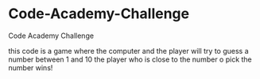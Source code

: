# Code-Academy-Challenge
Code Academy Challenge

this code is a game where the computer and the player will try to guess a number between 1 and 10 the player who is close to the number o pick the number wins!
